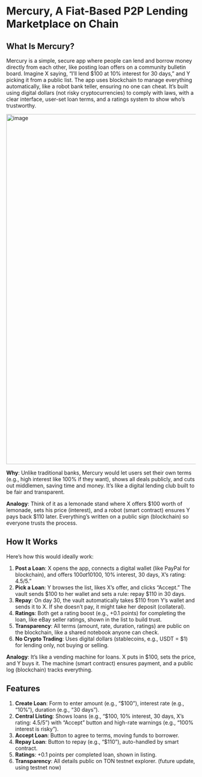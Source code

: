 # Mercury, A Fiat-Based P2P Lending Marketplace on Chain

## What Is Mercury?
Mercury is a simple, secure app where people can lend and borrow money directly from each other, like posting loan offers on a community bulletin board. Imagine X saying, “I’ll lend $100 at 10% interest for 30 days,” and Y picking it from a public list. The app uses blockchain to manage everything automatically, like a robot bank teller, ensuring no one can cheat. It’s built using digital dollars (not risky cryptocurrencies) to comply with laws, with a clear interface, user-set loan terms, and a ratings system to show who’s trustworthy.

<img width="1272" height="928" alt="image" src="https://github.com/user-attachments/assets/224e7340-143d-46c0-a968-cd44dee95689" />


**Why**: Unlike traditional banks, Mercury would let users set their own terms (e.g., high interest like 100% if they want), shows all deals publicly, and cuts out middlemen, saving time and money. It’s like a digital lending club built to be fair and transparent.

**Analogy**: Think of it as a lemonade stand where X offers $100 worth of lemonade, sets his price (interest), and a robot (smart contract) ensures Y pays back $110 later. Everything’s written on a public sign (blockchain) so everyone trusts the process.

## How It Works
Here’s how this would ideally work:
1. **Post a Loan**: X opens the app, connects a digital wallet (like PayPal for blockchain), and offers $100 at 10% interest for 30 days. The app locks his money in a digital vault and lists it publicly: “$100, 10% interest, 30 days, X’s rating: 4.5/5.”
2. **Pick a Loan**: Y browses the list, likes X’s offer, and clicks “Accept.” The vault sends $100 to her wallet and sets a rule: repay $110 in 30 days.
3. **Repay**: On day 30, the vault automatically takes $110 from Y’s wallet and sends it to X. If she doesn’t pay, it might take her deposit (collateral).
4. **Ratings**: Both get a rating boost (e.g., +0.1 points) for completing the loan, like eBay seller ratings, shown in the list to build trust.
5. **Transparency**: All terms (amount, rate, duration, ratings) are public on the blockchain, like a shared notebook anyone can check.
6. **No Crypto Trading**: Uses digital dollars (stablecoins, e.g., USDT = $1) for lending only, not buying or selling.

**Analogy**: It’s like a vending machine for loans. X puts in $100, sets the price, and Y buys it. The machine (smart contract) ensures payment, and a public log (blockchain) tracks everything.

## Features
1. **Create Loan**: Form to enter amount (e.g., “$100”), interest rate (e.g., “10%”), duration (e.g., “30 days”).
2. **Central Listing**: Shows loans (e.g., “$100, 10% interest, 30 days, X’s rating: 4.5/5”) with “Accept” button and high-rate warnings (e.g., “100% interest is risky”).
3. **Accept Loan**: Button to agree to terms, moving funds to borrower.
4. **Repay Loan**: Button to repay (e.g., “$110”), auto-handled by smart contract.
5. **Ratings**: +0.1 points per completed loan, shown in listing.
6. **Transparency**: All details public on TON testnet explorer. (future update, using testnet now)
